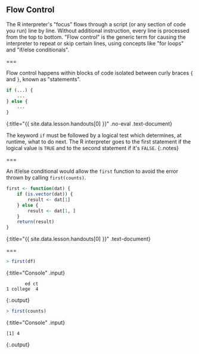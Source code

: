---
---

## Flow Control

The R interpreter's "focus" flows through a script (or any section of code you
run) line by line. Without additional instruction, every line is processed from
the top to bottom. "Flow control" is the generic term for causing the
interpreter to repeat or skip certain lines, using concepts like "for loops" and
"if/else conditionals".

===

Flow control happens within blocks of code isolated between curly braces `{` and
`}`, known as "statements".



~~~r
if (...) {
    ...
} else {
    ...
}
~~~
{:title="{{ site.data.lesson.handouts[0] }}" .no-eval .text-document}


The keyword `if` must be followed by a logical test which determines, at runtime, what to do next.
The R interpreter goes to the first statement if the logical value is `TRUE` and to the second statement if it's `FALSE`.
{:.notes}

===

An if/else conditional would allow the `first` function to avoid the error thrown by calling `first(counts)`.



~~~r
first <- function(dat) {
    if (is.vector(dat)) {
        result <- dat[1]
    } else {
        result <- dat[1, ]
    }
    return(result)
}
~~~
{:title="{{ site.data.lesson.handouts[0] }}" .text-document}


===



~~~r
> first(df)
~~~
{:title="Console" .input}


~~~
       ed ct
1 college  4
~~~
{:.output}




~~~r
> first(counts)
~~~
{:title="Console" .input}


~~~
[1] 4
~~~
{:.output}

